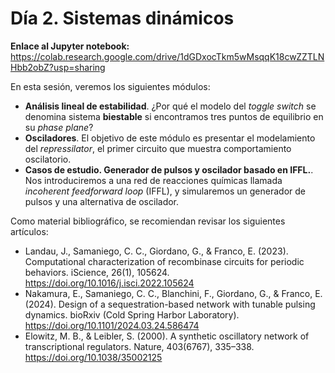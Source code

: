 # Día 2. Sistemas dinámicos

**Enlace al Jupyter notebook:** https://colab.research.google.com/drive/1dGDxocTkm5wMsqqK18cwZZTLNHbb2obZ?usp=sharing

En esta sesión, veremos los siguientes módulos:
* **Análisis lineal de estabilidad**. ¿Por qué el modelo del *toggle switch* se denomina sistema **biestable** si encontramos tres puntos de equilibrio en su *phase plane*?
* **Osciladores**. El objetivo de este módulo es presentar el modelamiento del *repressilator*, el primer circuito que muestra comportamiento oscilatorio.
* **Casos de estudio. Generador de pulsos y oscilador basado en IFFL.**. Nos introduciremos a una red de reacciones químicas llamada *incoherent feedforward loop* (IFFL), y simularemos un generador de pulsos y una alternativa de oscilador.

Como material bibliográfico, se recomiendan revisar los siguientes artículos:
* Landau, J., Samaniego, C. C., Giordano, G., & Franco, E. (2023). Computational characterization of recombinase circuits for periodic behaviors. iScience, 26(1), 105624. https://doi.org/10.1016/j.isci.2022.105624
* Nakamura, E., Samaniego, C. C., Blanchini, F., Giordano, G., & Franco, E. (2024). Design of a sequestration-based network with tunable pulsing dynamics. bioRxiv (Cold Spring Harbor Laboratory). https://doi.org/10.1101/2024.03.24.586474
* Elowitz, M. B., & Leibler, S. (2000). A synthetic oscillatory network of transcriptional regulators. Nature, 403(6767), 335–338. https://doi.org/10.1038/35002125


